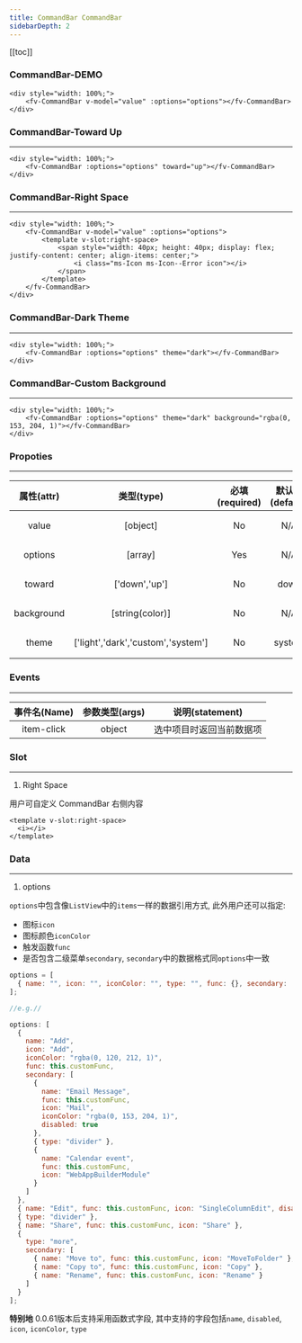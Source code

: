 ```yaml
---
title: CommandBar CommandBar
sidebarDepth: 2
---
```


[[toc]]

### CommandBar-DEMO

<script>
export default {
    data () {
        return {
            value: {},
            options: [
                { name: "Add", icon: "Add", iconColor: "rgba(0, 120, 212, 1)", func: this.customFunc, secondary: [
                    { name: "Email Message", func: this.customFunc, icon: "Mail", iconColor: "rgba(0, 153, 204, 1)", disabled: true },
                    { type: "divider" },
                    { name: "Calendar event", func: this.customFunc, icon: "WebAppBuilderModule" }
                ]},
                { name: "Edit", func: this.customFunc, icon: "SingleColumnEdit", disabled: true },
                { type: "divider" },
                { name: "Share", func: this.customFunc, icon: "Share" },
                { type: "more", secondary: [
                    { name: "Move to", func: this.customFunc, icon: "MoveToFolder"},
                    { name: "Copy to", func: this.customFunc, icon: "Copy"},
                    { name: "Rename", func: this.customFunc, icon: "Rename"}
                ]}
            ]
        }
    },
    methods: {
        customFunc () {
            console.log(1);
        }
    }
}
</script>

<ClientOnly>
<div style="width: 100%;">
    <fv-CommandBar v-model="value" :options="options" style="z-index: 2;"></fv-CommandBar>
</div>

```vue
<div style="width: 100%;">
    <fv-CommandBar v-model="value" :options="options"></fv-CommandBar>
</div>
```

### CommandBar-Toward Up

---

<div style="width: 100%;">
    <fv-CommandBar :options="options" toward="up" style="z-index: 2;"></fv-CommandBar>
</div>

```vue
<div style="width: 100%;">
    <fv-CommandBar :options="options" toward="up"></fv-CommandBar>
</div>
```

### CommandBar-Right Space

---

<div style="width: 100%;">
    <fv-CommandBar v-model="value" :options="options" style="z-index: 2;">
        <template v-slot:right-space>
            <span style="width: 40px; height: 40px; display: flex; justify-content: center; align-items: center;">
                <i class="ms-Icon ms-Icon--Error icon"></i>
            </span>
        </template>
    </fv-CommandBar>
</div>

```vue
<div style="width: 100%;">
    <fv-CommandBar v-model="value" :options="options">
        <template v-slot:right-space>
            <span style="width: 40px; height: 40px; display: flex; justify-content: center; align-items: center;">
                <i class="ms-Icon ms-Icon--Error icon"></i>
            </span>
        </template>
    </fv-CommandBar>
</div>
```

### CommandBar-Dark Theme

---

<div style="width: 100%;">
    <fv-CommandBar :options="options" theme="dark" style="z-index: 2;"></fv-CommandBar>
</div>

```vue
<div style="width: 100%;">
    <fv-CommandBar :options="options" theme="dark"></fv-CommandBar>
</div>
```

### CommandBar-Custom Background

---

<div style="width: 100%;">
    <fv-CommandBar :options="options" theme="dark" background="rgba(0, 153, 204, 1)" style="z-index: 2;"></fv-CommandBar>
</div>

```vue
<div style="width: 100%;">
    <fv-CommandBar :options="options" theme="dark" background="rgba(0, 153, 204, 1)"></fv-CommandBar>
</div>
```

</ClientOnly>

### Propoties

---

| 属性(attr) |             类型(type)             | 必填(required) | 默认值(default) |    说明(statement)     |
| :--------: | :--------------------------------: | :------------: | :-------------: | :--------------------: |
|   value    |              [object]              |       No       |       N/A       |   绑定当前选中的对象   |
|  options   |              [array]               |      Yes       |       N/A       |   CommandBar 数据源    |
|   toward   |           ['down','up']            |       No       |      down       |     下拉菜单的朝向     |
| background |          [string(color)]           |       No       |       N/A       |    CommandBar 背景     |
|   theme    | ['light','dark','custom','system'] |       No       |     system      | 主题样式, 默认跟随系统 |

### Events

---

| 事件名(Name) | 参数类型(args) |     说明(statement)      |
| :----------: | :------------: | :----------------------: |
|  item-click  |     object     | 选中项目时返回当前数据项 |

### Slot

---

1. Right Space

用户可自定义 CommandBar 右侧内容

```vue
<template v-slot:right-space>
  <i></i>
</template>
```

### Data

---

1. options

`options`中包含像`ListView`中的`items`一样的数据引用方式, 此外用户还可以指定:

- 图标`icon`
- 图标颜色`iconColor`
- 触发函数`func`
- 是否包含二级菜单`secondary`, `secondary`中的数据格式同`options`中一致

```javascript
options = [
  { name: "", icon: "", iconColor: "", type: "", func: {}, secondary: [], disabled: false }
];

//e.g.//

options: [
  {
    name: "Add",
    icon: "Add",
    iconColor: "rgba(0, 120, 212, 1)",
    func: this.customFunc,
    secondary: [
      {
        name: "Email Message",
        func: this.customFunc,
        icon: "Mail",
        iconColor: "rgba(0, 153, 204, 1)",
        disabled: true
      },
      { type: "divider" },
      {
        name: "Calendar event",
        func: this.customFunc,
        icon: "WebAppBuilderModule"
      }
    ]
  },
  { name: "Edit", func: this.customFunc, icon: "SingleColumnEdit", disabled: true },
  { type: "divider" },
  { name: "Share", func: this.customFunc, icon: "Share" },
  {
    type: "more",
    secondary: [
      { name: "Move to", func: this.customFunc, icon: "MoveToFolder" },
      { name: "Copy to", func: this.customFunc, icon: "Copy" },
      { name: "Rename", func: this.customFunc, icon: "Rename" }
    ]
  }
];
```

**特别地** 0.0.61版本后支持采用函数式字段, 其中支持的字段包括`name`, `disabled`, `icon`, `iconColor`, `type`
